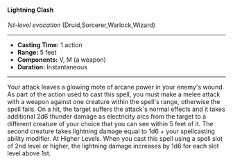 #### Lightning Clash
*1st-level evocation* (Druid,Sorcerer,Warlock,Wizard)
___
- **Casting Time:** 1 action
- **Range:** 5 feet
- **Components:** V, M (a weapon)
- **Duration:** Instantaneous
---
Your attack leaves a glowing mote of arcane power
in your enemy's wound. As part of the action used
to cast this spell, you must make a melee attack
with a weapon against one creature within the
spell's range, otherwise the spell fails. On a hit, the
target suffers the attack's normal effects and it takes
additional 2d6 thunder damage as electricity
arcs from the target to a different creature of
your choice that you can see within 5 feet of
it. The second creature takes lightning
damage equal to 1d6 + your spellcasting
ability modifier.
At Higher Levels.  When you
cast this spell using a spell slot of
2nd level or higher, the lightning
damage increases by 1d6 for each
slot level above 1st.
